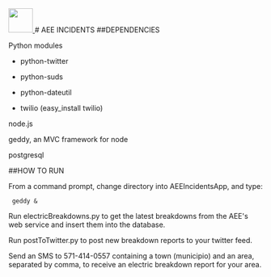 <a href="http://aeeincidents.info:3000">
  <img src="https://si0.twimg.com/profile_images/3786784212/7e8e30780a549a820e8cf779de9fa5d9_bigger.jpeg" width="48">
</a>
# AEE INCIDENTS
##DEPENDENCIES

Python modules
        
* python-twitter

* python-suds

* python-dateutil

* twilio (easy_install twilio)

node.js

geddy, an MVC framework for node

postgresql

##HOW TO RUN

From a command prompt, change directory into AEEIncidentsApp, and type:
        
` 
geddy &
`

Run electricBreakdowns.py to get the latest breakdowns from the AEE's web service and insert them into the database.

Run postToTwitter.py to post new breakdown reports to your twitter feed.

Send an SMS to 571-414-0557 containing a town (municipio) and an area, separated by comma, to receive an electric breakdown report for your area. 

